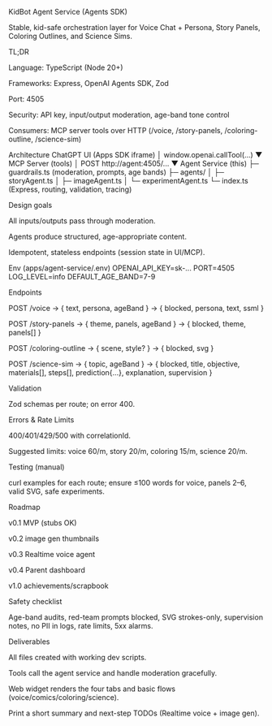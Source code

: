 KidBot Agent Service (Agents SDK)

Stable, kid-safe orchestration layer for Voice Chat + Persona, Story Panels, Coloring Outlines, and Science Sims.

TL;DR

Language: TypeScript (Node 20+)

Frameworks: Express, OpenAI Agents SDK, Zod

Port: 4505

Security: API key, input/output moderation, age-band tone control

Consumers: MCP server tools over HTTP (/voice, /story-panels, /coloring-outline, /science-sim)

Architecture
ChatGPT UI (Apps SDK iframe)
        │  window.openai.callTool(...)
        ▼
MCP Server (tools)
        │  POST http://agent:4505/...
        ▼
Agent Service (this)
   ├─ guardrails.ts   (moderation, prompts, age bands)
   ├─ agents/
   │   ├─ storyAgent.ts
   │   ├─ imageAgent.ts
   │   └─ experimentAgent.ts
   └─ index.ts        (Express, routing, validation, tracing)


Design goals

All inputs/outputs pass through moderation.

Agents produce structured, age-appropriate content.

Idempotent, stateless endpoints (session state in UI/MCP).

Env (apps/agent-service/.env)
OPENAI_API_KEY=sk-...
PORT=4505
LOG_LEVEL=info
DEFAULT_AGE_BAND=7-9

Endpoints

POST /voice → { text, persona, ageBand } → { blocked, persona, text, ssml }

POST /story-panels → { theme, panels, ageBand } → { blocked, theme, panels[] }

POST /coloring-outline → { scene, style? } → { blocked, svg }

POST /science-sim → { topic, ageBand } → { blocked, title, objective, materials[], steps[], prediction{...}, explanation, supervision }

Validation

Zod schemas per route; on error 400.

Errors & Rate Limits

400/401/429/500 with correlationId.

Suggested limits: voice 60/m, story 20/m, coloring 15/m, science 20/m.

Testing (manual)

curl examples for each route; ensure ≤100 words for voice, panels 2–6, valid SVG, safe experiments.

Roadmap

v0.1 MVP (stubs OK)

v0.2 image gen thumbnails

v0.3 Realtime voice agent

v0.4 Parent dashboard

v1.0 achievements/scrapbook

Safety checklist

Age-band audits, red-team prompts blocked, SVG strokes-only, supervision notes, no PII in logs, rate limits, 5xx alarms.

Deliverables

All files created with working dev scripts.

Tools call the agent service and handle moderation gracefully.

Web widget renders the four tabs and basic flows (voice/comics/coloring/science).

Print a short summary and next-step TODOs (Realtime voice + image gen).
